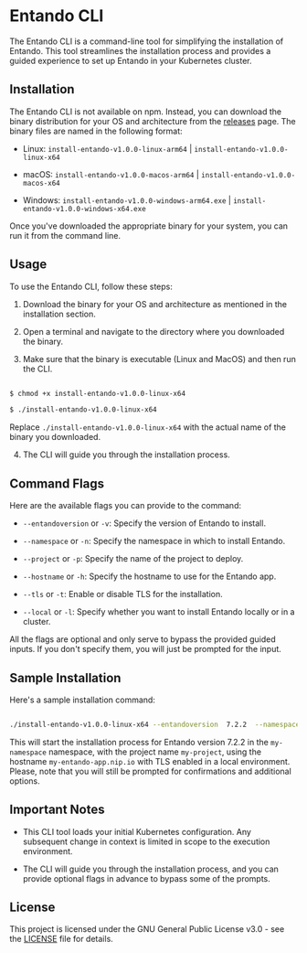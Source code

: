 
# Entando CLI

The Entando CLI is a command-line tool for simplifying the installation of Entando. This tool streamlines the installation process and provides a guided experience to set up Entando in your Kubernetes cluster.

## Installation

The Entando CLI is not available on npm. Instead, you can download the binary distribution for your OS and architecture from the [releases](https://github.com/entando/catalyst-infra-tools/releases?q=install-entando&expanded=true) page. The binary files are named in the following format:

- Linux: `install-entando-v1.0.0-linux-arm64` | `install-entando-v1.0.0-linux-x64`

- macOS: `install-entando-v1.0.0-macos-arm64` | `install-entando-v1.0.0-macos-x64`

- Windows: `install-entando-v1.0.0-windows-arm64.exe` | `install-entando-v1.0.0-windows-x64.exe`

Once you've downloaded the appropriate binary for your system, you can run it from the command line.

## Usage

To use the Entando CLI, follow these steps:

1. Download the binary for your OS and architecture as mentioned in the installation section.

2. Open a terminal and navigate to the directory where you downloaded the binary.

3. Make sure that the binary is executable (Linux and MacOS) and then run the CLI.

```bash

$ chmod +x install-entando-v1.0.0-linux-x64

$ ./install-entando-v1.0.0-linux-x64

```

Replace `./install-entando-v1.0.0-linux-x64` with the actual name of the binary you downloaded.

4. The CLI will guide you through the installation process.

## Command Flags

Here are the available flags you can provide to the command:

-  `--entandoversion` or `-v`: Specify the version of Entando to install.

-  `--namespace` or `-n`: Specify the namespace in which to install Entando.

-  `--project` or `-p`: Specify the name of the project to deploy.

-  `--hostname` or `-h`: Specify the hostname to use for the Entando app.

-  `--tls` or `-t`: Enable or disable TLS for the installation.

-  `--local` or `-l`: Specify whether you want to install Entando locally or in a cluster.

All the flags are optional and only serve to bypass the provided guided inputs. If you don't specify them, you will just be prompted for the input.

## Sample Installation

Here's a sample installation command:

```bash

./install-entando-v1.0.0-linux-x64 --entandoversion  7.2.2  --namespace  my-namespace  --project  my-project  --hostname  my-entando-app.nip.io  --tls --local

```

This will start the installation process for Entando version 7.2.2 in the `my-namespace` namespace, with the project name `my-project`, using the hostname `my-entando-app.nip.io` with TLS enabled in a local environment.
Please, note that you will still be prompted for confirmations and additional options.

## Important Notes

- This CLI tool loads your initial Kubernetes configuration. Any subsequent change in context is limited in scope to the execution environment.

- The CLI will guide you through the installation process, and you can provide optional flags in advance to bypass some of the prompts.

## License

This project is licensed under the GNU General Public License v3.0 - see the [LICENSE](../LICENSE) file for details.
